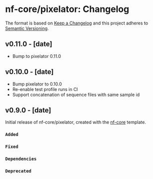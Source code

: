 # nf-core/pixelator: Changelog

The format is based on [Keep a Changelog](https://keepachangelog.com/en/1.0.0/)
and this project adheres to [Semantic Versioning](https://semver.org/spec/v2.0.0.html).

## v0.11.0 - [date]

- Bump to pixelator 0.11.0

## v0.10.0 - [date]

- Bump pixelator to 0.10.0
- Re-enable test profile runs in CI
- Support concatenation of sequence files with same sample id

## v0.9.0 - [date]

Initial release of nf-core/pixelator, created with the [nf-core](https://nf-co.re/) template.

### `Added`

### `Fixed`

### `Dependencies`

### `Deprecated`
